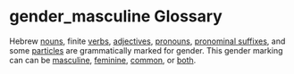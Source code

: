 # gender_masculine Glossary
Hebrew [nouns](https://git.door43.org/Door43/en-uhg/src/master/content/noun/02.md), finite [verbs](https://git.door43.org/Door43/en-uhg/src/master/content/verb/02.md), [adjectives](https://git.door43.org/Door43/en-uhg/src/master/content/adjective/02.md), [pronouns](https://git.door43.org/Door43/en-uhg/src/master/content/pronoun/01.md), [pronominal suffixes](https://git.door43.org/Door43/en-uhg/src/master/content/suffix_pronominal/02.md), and some [particles](https://git.door43.org/Door43/en-uhg/src/master/content/particle/01.md) are grammatically marked for gender. This gender marking can can be [masculine](https://git.door43.org/Door43/en-uhg/src/master/content/gender_masculine/02.md), [feminine](https://git.door43.org/Door43/en-uhg/src/master/content/gender_feminine/02.md), [common](https://git.door43.org/Door43/en-uhg/src/master/content/gender_common/02.md), or [both](https://git.door43.org/Door43/en-uhg/src/master/content/gender_both/02.md).
